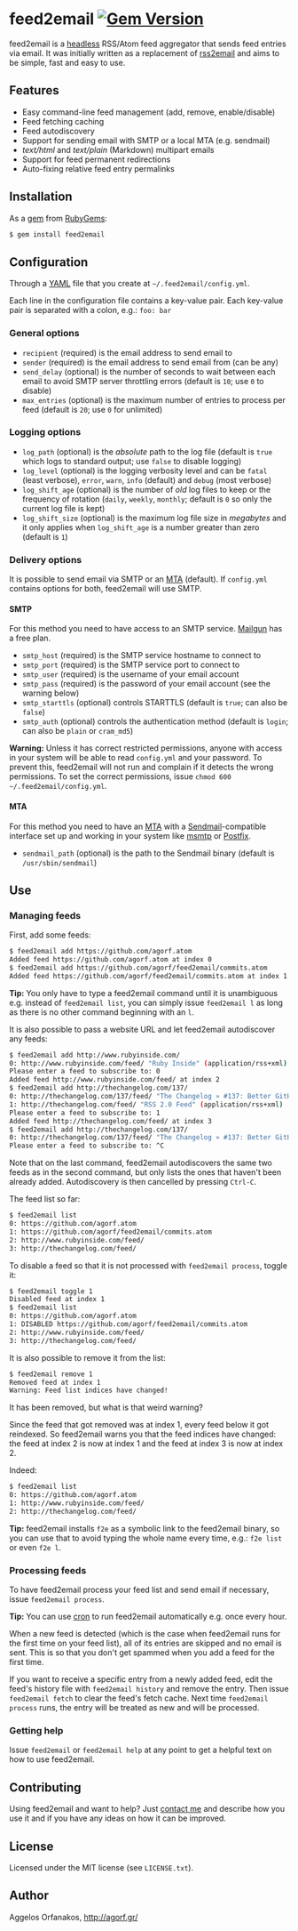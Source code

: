 # feed2email [![Gem Version](https://badge.fury.io/rb/feed2email.svg)](http://badge.fury.io/rb/feed2email)

feed2email is a [headless][] RSS/Atom feed aggregator that sends feed entries
via email. It was initially written as a replacement of [rss2email][] and aims
to be simple, fast and easy to use.

[headless]: http://en.wikipedia.org/wiki/Headless_software
[rss2email]: http://www.allthingsrss.com/rss2email/

## Features

* Easy command-line feed management (add, remove, enable/disable)
* Feed fetching caching
* Feed autodiscovery
* Support for sending email with SMTP or a local MTA (e.g. sendmail)
* _text/html_ and _text/plain_ (Markdown) multipart emails
* Support for feed permanent redirections
* Auto-fixing relative feed entry permalinks

## Installation

As a [gem][] from [RubyGems][]:

~~~ sh
$ gem install feed2email
~~~

[gem]: http://rubygems.org/gems/feed2email
[RubyGems]: http://rubygems.org/

## Configuration

Through a [YAML][] file that you create at `~/.feed2email/config.yml`.

[YAML]: http://en.wikipedia.org/wiki/YAML

Each line in the configuration file contains a key-value pair. Each key-value
pair is separated with a colon, e.g.: `foo: bar`

### General options

* `recipient` (required) is the email address to send email to
* `sender` (required) is the email address to send email from (can be any)
* `send_delay` (optional) is the number of seconds to wait between each email to
  avoid SMTP server throttling errors (default is `10`; use `0` to disable)
* `max_entries` (optional) is the maximum number of entries to process per feed
  (default is `20`; use `0` for unlimited)

### Logging options

* `log_path` (optional) is the _absolute_ path to the log file (default is
  `true` which logs to standard output; use `false` to disable logging)
* `log_level` (optional) is the logging verbosity level and can be `fatal`
  (least verbose), `error`, `warn`, `info` (default) and `debug` (most verbose)
* `log_shift_age` (optional) is the number of _old_ log files to keep or the
  frequency of rotation (`daily`, `weekly`, `monthly`; default is `0` so only
  the current log file is kept)
* `log_shift_size` (optional) is the maximum log file size in _megabytes_ and it
  only applies when `log_shift_age` is a number greater than zero (default is
  `1`)

### Delivery options

It is possible to send email via SMTP or an [MTA][] (default). If `config.yml`
contains options for both, feed2email will use SMTP.

[MTA]: http://en.wikipedia.org/wiki/Message_transfer_agent

#### SMTP

For this method you need to have access to an SMTP service. [Mailgun][] has a
free plan.

* `smtp_host` (required) is the SMTP service hostname to connect to
* `smtp_port` (required) is the SMTP service port to connect to
* `smtp_user` (required) is the username of your email account
* `smtp_pass` (required) is the password of your email account (see the warning
   below)
* `smtp_starttls` (optional) controls STARTTLS (default is `true`; can also be
  `false`)
* `smtp_auth` (optional) controls the authentication method (default is `login`;
   can also be `plain` or `cram_md5`)

**Warning:** Unless it has correct restricted permissions, anyone with access in
your system will be able to read `config.yml` and your password. To prevent
this, feed2email will not run and complain if it detects the wrong permissions.
To set the correct permissions, issue `chmod 600 ~/.feed2email/config.yml`.

[Mailgun]: http://www.mailgun.com/

#### MTA

For this method you need to have an [MTA][] with a [Sendmail][]-compatible
interface set up and working in your system like [msmtp][] or [Postfix][].

* `sendmail_path` (optional) is the path to the Sendmail binary (default is
  `/usr/sbin/sendmail`)

[Sendmail]: http://en.wikipedia.org/wiki/Sendmail
[msmtp]: http://msmtp.sourceforge.net/
[Postfix]: http://en.wikipedia.org/wiki/Postfix_(software)

## Use

### Managing feeds

First, add some feeds:

~~~ sh
$ feed2email add https://github.com/agorf.atom
Added feed https://github.com/agorf.atom at index 0
$ feed2email add https://github.com/agorf/feed2email/commits.atom
Added feed https://github.com/agorf/feed2email/commits.atom at index 1
~~~

**Tip:** You only have to type a feed2email command until it is unambiguous e.g.
instead of `feed2email list`, you can simply issue `feed2email l` as long as
there is no other command beginning with an `l`.

It is also possible to pass a website URL and let feed2email autodiscover any
feeds:

~~~ sh
$ feed2email add http://www.rubyinside.com/
0: http://www.rubyinside.com/feed/ "Ruby Inside" (application/rss+xml)
Please enter a feed to subscribe to: 0
Added feed http://www.rubyinside.com/feed/ at index 2
$ feed2email add http://thechangelog.com/137/
0: http://thechangelog.com/137/feed/ "The Changelog » #137: Better GitHub Issues with HuBoard and Ryan Rauh Comments Feed" (application/rss+xml)
1: http://thechangelog.com/feed/ "RSS 2.0 Feed" (application/rss+xml)
Please enter a feed to subscribe to: 1
Added feed http://thechangelog.com/feed/ at index 3
$ feed2email add http://thechangelog.com/137/
0: http://thechangelog.com/137/feed/ "The Changelog » #137: Better GitHub Issues with HuBoard and Ryan Rauh Comments Feed" (application/rss+xml)
Please enter a feed to subscribe to: ^C
~~~

Note that on the last command, feed2email autodiscovers the same two feeds as in
the second command, but only lists the ones that haven't been already added.
Autodiscovery is then cancelled by pressing `Ctrl-C`.

The feed list so far:

~~~ sh
$ feed2email list
0: https://github.com/agorf.atom
1: https://github.com/agorf/feed2email/commits.atom
2: http://www.rubyinside.com/feed/
3: http://thechangelog.com/feed/
~~~

To disable a feed so that it is not processed with `feed2email process`, toggle
it:

~~~ sh
$ feed2email toggle 1
Disabled feed at index 1
$ feed2email list
0: https://github.com/agorf.atom
1: DISABLED https://github.com/agorf/feed2email/commits.atom
2: http://www.rubyinside.com/feed/
3: http://thechangelog.com/feed/
~~~

It is also possible to remove it from the list:

~~~ sh
$ feed2email remove 1
Removed feed at index 1
Warning: Feed list indices have changed!
~~~

It has been removed, but what is that weird warning?

Since the feed that got removed was at index 1, every feed below it got
reindexed. So feed2email warns you that the feed indices have changed: the feed
at index 2 is now at index 1 and the feed at index 3 is now at index 2.

Indeed:

~~~ sh
$ feed2email list
0: https://github.com/agorf.atom
1: http://www.rubyinside.com/feed/
2: http://thechangelog.com/feed/
~~~

**Tip:** feed2email installs `f2e` as a symbolic link to the feed2email binary,
so you can use that to avoid typing the whole name every time, e.g.: `f2e list`
or even `f2e l`.

### Processing feeds

To have feed2email process your feed list and send email if necessary, issue
`feed2email process`.

**Tip:** You can use [cron][] to run feed2email automatically e.g. once every
hour.

[cron]: http://en.wikipedia.org/wiki/Cron

When a new feed is detected (which is the case when feed2email runs for the
first time on your feed list), all of its entries are skipped and no email is
sent. This is so that you don't get spammed when you add a feed for the first
time.

If you want to receive a specific entry from a newly added feed, edit the feed's
history file with `feed2email history` and remove the entry. Then issue
`feed2email fetch` to clear the feed's fetch cache. Next time
`feed2email process` runs, the entry will be treated as new and will be
processed.

### Getting help

Issue `feed2email` or `feed2email help` at any point to get a helpful text on
how to use feed2email.

## Contributing

Using feed2email and want to help? Just [contact me](http://agorf.gr/) and
describe how you use it and if you have any ideas on how it can be improved.

## License

Licensed under the MIT license (see `LICENSE.txt`).

## Author

Aggelos Orfanakos, <http://agorf.gr/>
